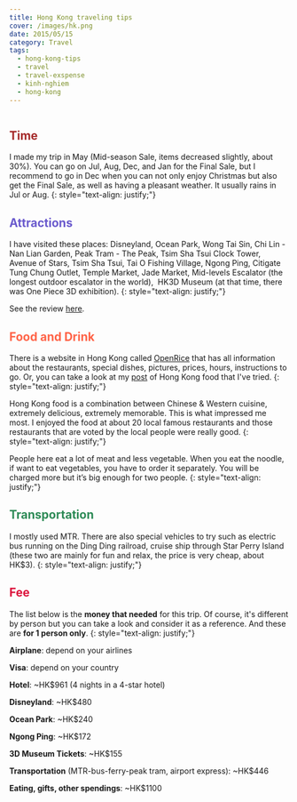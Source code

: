```yaml
---
title: Hong Kong traveling tips
cover: /images/hk.png
date: 2015/05/15
category: Travel
tags:
  - hong-kong-tips
  - travel
  - travel-exspense
  - kinh-nghiem
  - hong-kong
---
```


<figure style="width: 400px" class="align-center">
  <img src="{{ site.url }}{{ site.baseurl }}/assets/images/hongkong.png" alt="">
  <figcaption> </figcaption>
</figure>

## <span style="color:brown"> Time </span>

I made my trip in May (Mid-season Sale, items decreased slightly, about 30%). You can go on Jul, Aug, Dec, and Jan for the Final Sale, but I recommend to go in Dec when you can not only enjoy Christmas but also get the Final Sale, as well as having a pleasant weather. It usually rains in Jul or Aug.
{: style="text-align: justify;"}
## <span style="color:slateblue"> Attractions </span>

I have visited these places: Disneyland, Ocean Park, Wong Tai Sin, Chi Lin - Nan Lian Garden, Peak Tram - The Peak, Tsim Sha Tsui Clock Tower, Avenue of Stars, Tsim Sha Tsui, Tai O Fishing Village, Ngong Ping, Citigate Tung Chung Outlet, Temple Market, Jade Market, Mid-levels Escalator (the longest outdoor escalator in the world),  HK3D Museum (at that time, there was One Piece 3D exhibition).
{: style="text-align: justify;"}

See the review <a href="http://aquabubu.com/blog/travel/Hong-Kong-trip/" target="_blank">here</a>.

## <span style="color:tomato"> Food and Drink </span>

There is a website in Hong Kong called <a href="https://www.openrice.com/en/hongkong" target="_blank">OpenRice</a> that has all information about the restaurants, special dishes, pictures, prices, hours, instructions to go. Or, you can take a look at my <a href="http://aquabubu.com/blog/cuisine/Hong-Kong-food-trip/" target="_blank">post</a> of Hong Kong food that I've tried.
{: style="text-align: justify;"}

Hong Kong food is a combination between Chinese & Western cuisine, extremely delicious, extremely memorable. This is what impressed me most. I enjoyed the food at about 20 local famous restaurants and those restaurants that are voted by the local people were really good. 
{: style="text-align: justify;"}

People here eat a lot of meat and less vegetable. When you eat the noodle, if want to eat vegetables, you have to order it separately. You will be charged more but it’s big enough for two people.
{: style="text-align: justify;"}

## <span style="color:seagreen"> Transportation </span>

I mostly used MTR. There are also special vehicles to try such as electric bus running on the Ding Ding railroad, cruise ship through Star Perry Island (these two are mainly for fun and relax, the price is very cheap, about HK$3).
{: style="text-align: justify;"}

## <span style="color:crimson"> Fee </span>

The list below is the **money that needed** for this trip. Of course, it's different by person but you can take a look and consider it as a reference. And these are **for 1 person only**.
{: style="text-align: justify;"}

**Airplane**: depend on your airlines

**Visa**: depend on your country

**Hotel**: ~HK$961 (4 nights in a 4-star hotel)

**Disneyland**: ~HK$480

**Ocean Park**: ~HK$240

**Ngong Ping**: ~HK$172

**3D Museum Tickets**: ~HK$155

**Transportation** (MTR-bus-ferry-peak tram, airport express): ~HK$446

**Eating, gifts, other spendings**: ~HK$1100